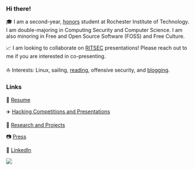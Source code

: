 ### Hi there!

<!--
**kawedi/kawedi** is a ✨ _special_ ✨ repository because its `README.md` (this file) appears on your GitHub profile.   :notebook: :star2:
https://github.com/caiyongji/emoji-list#symbols :sailboat: :hibiscus: :brain: :open_book: :white_heart: :black_nib:
https://github.com/ikatyang/emoji-cheat-sheet
-->

<!--
put in an image/logo/banner 
-->

:mortar_board: I am a second-year, [honors][honors] student at Rochester Institute of Technology. I am double-majoring in Computing Security and Computer Science. I am also minoring in Free and Open Source Software (FOSS) and Free Culture. 

:chart_with_upwards_trend: I am looking to collaborate on [RITSEC][RITSEC] presentations! Please reach out to me if you are interested in co-presenting. 

<!--
- 🤔 I’m looking for help with ... semester finding reasearch positions 

:cherry_blossom: How to reach me: gallucci[at]protonmail.com
-->

:sailboat: Interests: Linux, sailing, [reading][reading], offensive security, and [blogging][blogging].

### Links

:hibiscus: [Resume][Resume]

:airplane: [Hacking Competitions and Presentations][Hacking Competitions and Presentations]

:tulip: [Research and Projects][Research and Projects]

:camera: [Press][Press]

:link: [LinkedIn][LinkedIn]


<a href="https://github.com/anuraghazra/github-readme-stats">
  <img align="center" src="https://github-readme-stats.vercel.app/api?username=oliviagallucci&show_icons=true&theme=cobalt&bg_color=0a0c10" />
</a>
<!--
<a href="https://github.com/anuraghazra/convoychat">
  <img align="center" src="https://github-readme-stats.vercel.app/api/top-langs/?username=oliviagallucci&layout=compact&theme=cobalt&bg_color=0a0c10&hide=DIGITAL%20command%20language" />
</a>
-->

[blogging]: https://oliviagallucci.com/ 
[reading]: https://oliviagallucci.com/reading-list/
[RITSEC]: https://www.ritsec.club/
[honors]: https://www.rit.edu/academicaffairs/honors/
[Press]: https://oliviagallucci.com/in-the-press/
[Resume]: https://oliviagallucci.com/resume/
[Research and Projects]: https://oliviagallucci.com/research/
[Hacking Competitions and Presentations]: https://oliviagallucci.com/hacking/
[LinkedIn]: https://www.linkedin.com/in/olivia-gallucci/
